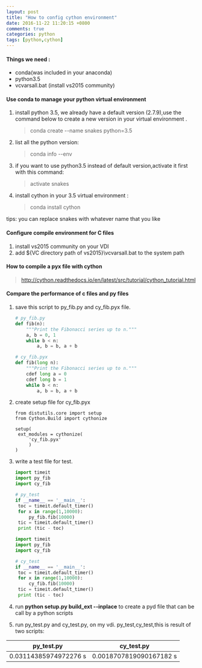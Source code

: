 ```yaml
---
layout: post
title: "How to config cython environment"
date: 2016-11-22 11:20:15 +0800
comments: true
categories: python
tags: [python,cython]
---
```

#### Things we need :

- conda(was included in your anaconda)
- python3.5
- vcvarsall.bat (install vs2015 community)
<!--more-->

#### Use conda to manage your python virtual environment

1. install python 3.5, we already have a default version (2.7.9),use the command below to create a new version in your virtual environment .
   > conda create --name snakes python=3.5

2. list all the python version:
   > conda info --env

3. if you want to use python3.5 instead of default version,activate it first with this command:
   > activate snakes

4. install cython in your 3.5 virtual environment :
   > conda install cython

tips: you can replace snakes with whatever name that you like

#### Configure compile environment for C files

1. install vs2015 community on your VDI
2. add ${VC directory path of vs2015}\vcvarsall.bat to the system path

#### How to compile a pyx file with cython

> http://cython.readthedocs.io/en/latest/src/tutorial/cython_tutorial.html

#### Compare the performance of c files and py files

1. save this script to py_fib.py and cy_fib.pyx file.

   ```py
   # py_fib.py
   def fib(n):
       """Print the Fibonacci series up to n."""
       a, b = 0, 1
       while b < n:
           a, b = b, a + b
   ```

   ```py
   # cy_fib.pyx
   def fib(long n):
       """Print the Fibonacci series up to n."""
       cdef long a = 0
       cdef long b = 1
       while b < n:
           a, b = b, a + b
   ```

2. create setup file for  cy_fib.pyx

   ```pyt
   from distutils.core import setup
   from Cython.Build import cythonize

   setup(
   	ext_modules = cythonize(
   		'cy_fib.pyx'
   		)
   )
   ```

3. write a test file for test.

   ```py
   import timeit
   import py_fib
   import cy_fib

   # py_test
   if __name__ == '__main__':
   	toc = timeit.default_timer()
   	for x in range(1,10000):
   		py_fib.fib(10000)
   	tic = timeit.default_timer()
   	print (tic - toc)
   ```

   ```py
   import timeit
   import py_fib
   import cy_fib

   # cy_test
   if __name__ == '__main__':
   	toc = timeit.default_timer()
   	for x in range(1,10000):
   		cy_fib.fib(10000)
   	tic = timeit.default_timer()
   	print (tic - toc)
   ```

4. run **python setup.py build_ext --inplace** to create a pyd file that can be call by a python scripts

5. run py_test.py and cy_test.py, on my vdi. py_test,cy_test,this is result of two scripts:

| py_test.py            | cy_test.py              |
| --------------------- | ----------------------- |
| 0.03114385974972276 s | 0.0018707819090167182 s |
